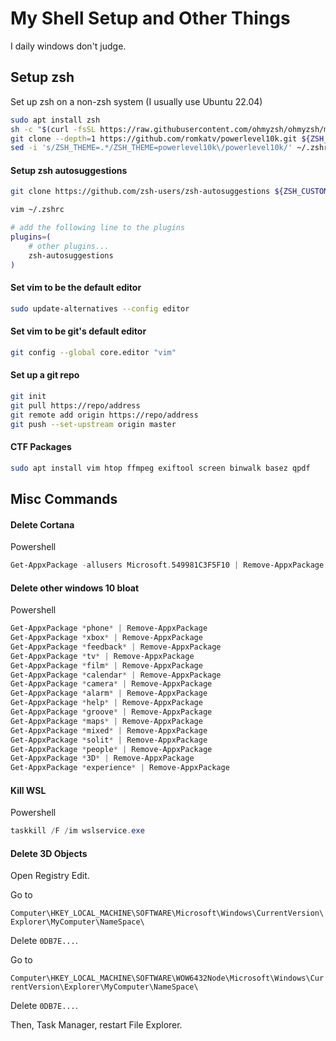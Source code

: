 # My Shell Setup and Other Things

I daily windows don't judge.


## Setup zsh

Set up zsh on a non-zsh system (I usually use Ubuntu 22.04)

```bash
sudo apt install zsh
sh -c "$(curl -fsSL https://raw.githubusercontent.com/ohmyzsh/ohmyzsh/master/tools/install.sh)"
git clone --depth=1 https://github.com/romkatv/powerlevel10k.git ${ZSH_CUSTOM:-$HOME/.oh-my-zsh/custom}/themes/powerlevel10k
sed -i 's/ZSH_THEME=.*/ZSH_THEME=powerlevel10k\/powerlevel10k/' ~/.zshrc
```

#### Setup zsh autosuggestions

```bash
git clone https://github.com/zsh-users/zsh-autosuggestions ${ZSH_CUSTOM:-~/.oh-my-zsh/custom}/plugins/zsh-autosuggestions
```

```bash
vim ~/.zshrc

# add the following line to the plugins
plugins=( 
    # other plugins...
    zsh-autosuggestions
)
```

#### Set vim to be the default editor

```bash
sudo update-alternatives --config editor
```

#### Set vim to be git's default editor

```bash
git config --global core.editor "vim"
```

#### Set up a git repo

```bash
git init
git pull https://repo/address
git remote add origin https://repo/address
git push --set-upstream origin master
```

#### CTF Packages

```bash
sudo apt install vim htop ffmpeg exiftool screen binwalk basez qpdf 
```


## Misc Commands

#### Delete Cortana

Powershell

```powershell
Get-AppxPackage -allusers Microsoft.549981C3F5F10 | Remove-AppxPackage
```

#### Delete other windows 10 bloat

Powershell

```powershell
Get-AppxPackage *phone* | Remove-AppxPackage
Get-AppxPackage *xbox* | Remove-AppxPackage
Get-AppxPackage *feedback* | Remove-AppxPackage
Get-AppxPackage *tv* | Remove-AppxPackage
Get-AppxPackage *film* | Remove-AppxPackage
Get-AppxPackage *calendar* | Remove-AppxPackage
Get-AppxPackage *camera* | Remove-AppxPackage
Get-AppxPackage *alarm* | Remove-AppxPackage
Get-AppxPackage *help* | Remove-AppxPackage
Get-AppxPackage *groove* | Remove-AppxPackage
Get-AppxPackage *maps* | Remove-AppxPackage
Get-AppxPackage *mixed* | Remove-AppxPackage
Get-AppxPackage *solit* | Remove-AppxPackage
Get-AppxPackage *people* | Remove-AppxPackage
Get-AppxPackage *3D* | Remove-AppxPackage
Get-AppxPackage *experience* | Remove-AppxPackage
```

#### Kill WSL

Powershell

```powershell
taskkill /F /im wslservice.exe
```


#### Delete 3D Objects

Open Registry Edit.

Go to

`Computer\HKEY_LOCAL_MACHINE\SOFTWARE\Microsoft\Windows\CurrentVersion\Explorer\MyComputer\NameSpace\`

Delete `0DB7E...`.

Go to

`Computer\HKEY_LOCAL_MACHINE\SOFTWARE\WOW6432Node\Microsoft\Windows\CurrentVersion\Explorer\MyComputer\NameSpace\`

Delete `0DB7E...`.

Then, Task Manager, restart File Explorer.






